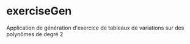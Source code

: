 # exerciseGen
Application de génération d'exercice de tableaux de variations sur des polynômes de degré 2
